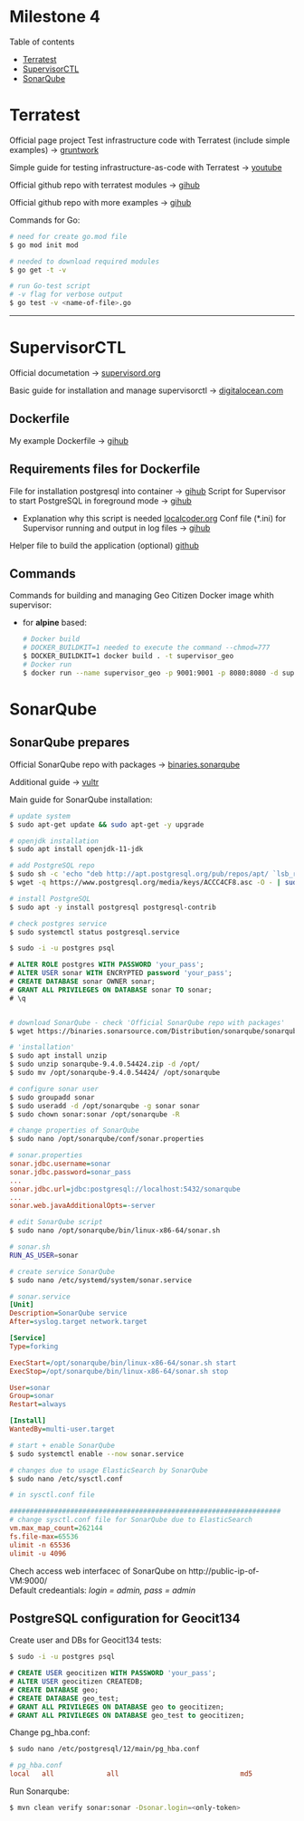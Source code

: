 # Milestone 4
Table of contents 
- [Terratest](#terratest)
- [SupervisorCTL](#supervisorCTL)
- [SonarQube](#sonarQube)

# Terratest

Official page project Test infrastructure code with Terratest (include simple examples)  -> [gruntwork](https://terratest.gruntwork.io/)

Simple guide for testing infrastructure-as-code with Terratest -> [youtube](https://www.youtube.com/watch?v=GLhtnOdSIh0)

Official github repo with terratest modules -> [gihub](https://github.com/gruntwork-io/terratest/tree/master/modules)

Official github repo with more examples -> [gihub](https://github.com/gruntwork-io/terratest/tree/master/modules)

Commands for Go:

  ```bash
  # need for create go.mod file
  $ go mod init mod

  # needed to download required modules
  $ go get -t -v

  # run Go-test script
  # -v flag for verbose output
  $ go test -v <name-of-file>.go
  ```
_________________________________________________________________________________________________
# SupervisorCTL
Official documetation -> [supervisord.org](http://supervisord.org/index.html#)

Basic guide for installation and manage supervisorctl -> [digitalocean.com](https://www.digitalocean.com/community/tutorials/how-to-install-and-manage-supervisor-on-ubuntu-and-debian-vps)

## Dockerfile
My example Dockerfile -> [gihub](https://github.com/OdalNorth/DevOps_Milstone_4/blob/main/supervisorctl/alpine/Dockerfile)

## Requirements files for Dockerfile
File for installation postgresql into container -> [gihub](https://github.com/OdalNorth/DevOps_Milstone_4/blob/main/supervisorctl/alpine/install.sh)
Script for Supervisor to start PostgreSQL in foreground mode -> [gihub](https://github.com/OdalNorth/DevOps_Milstone_4/blob/main/supervisorctl/alpine/postgres_service.sh)
- Explanation why this script is needed [localcoder.org](https://localcoder.org/running-postgresql-with-supervisord)
Conf file (*.ini) for Supervisor running and output in log files -> [gihub](https://github.com/OdalNorth/DevOps_Milstone_4/blob/main/supervisorctl/alpine/supervisord.ini)

Helper file to build the application (optional) [github](https://github.com/OdalNorth/DevOps_Milstone_4/blob/main/supervisorctl/alpine/script.sh)

## Commands

Commands for building and managing Geo Citizen Docker image whith supervisor:

- for **alpine** based:

  ```bash
  # Docker build
  # DOCKER_BUILDKIT=1 needed to execute the command --chmod=777
  $ DOCKER_BUILDKIT=1 docker build . -t supervisor_geo
  # Docker run
  $ docker run --name supervisor_geo -p 9001:9001 -p 8080:8080 -d supervisor_geo:latest
  ```
# SonarQube

## SonarQube prepares

Official SonarQube repo with packages -> [binaries.sonarqube](https://binaries.sonarsource.com/?prefix=Distribution/sonarqube/)

Additional guide -> [vultr](https://www.vultr.com/docs/install-sonarqube-on-ubuntu-20-04-lts/)

Main guide for SonarQube installation:

  ```bash
  # update system
  $ sudo apt-get update && sudo apt-get -y upgrade
  
  # openjdk installation
  $ sudo apt install openjdk-11-jdk

  # add PostgreSQL repo
  $ sudo sh -c 'echo "deb http://apt.postgresql.org/pub/repos/apt/ `lsb_release -cs`-pgdg main" >> /etc/apt/sources.list.d/pgdg.list'
  $ wget -q https://www.postgresql.org/media/keys/ACCC4CF8.asc -O - | sudo apt-key add -

  # install PostgreSQL
  $ sudo apt -y install postgresql postgresql-contrib

  # check postgres service
  $ sudo systemctl status postgresql.service

  $ sudo -i -u postgres psql
  ```

  ```sql
  # ALTER ROLE postgres WITH PASSWORD 'your_pass';
  # ALTER USER sonar WITH ENCRYPTED password 'your_pass';
  # CREATE DATABASE sonar OWNER sonar;
  # GRANT ALL PRIVILEGES ON DATABASE sonar TO sonar;
  # \q
  ```

  ```bash
  
  # download SonarQube - check 'Official SonarQube repo with packages'
  $ wget https://binaries.sonarsource.com/Distribution/sonarqube/sonarqube-9.4.0.54424.zip

  # 'installation'
  $ sudo apt install unzip
  $ sudo unzip sonarqube-9.4.0.54424.zip -d /opt/
  $ sudo mv /opt/sonarqube-9.4.0.54424/ /opt/sonarqube
  
  # configure sonar user
  $ sudo groupadd sonar
  $ sudo useradd -d /opt/sonarqube -g sonar sonar
  $ sudo chown sonar:sonar /opt/sonarqube -R

  # change properties of SonarQube
  $ sudo nano /opt/sonarqube/conf/sonar.properties
  ```

  ```ini
  # sonar.properties
  sonar.jdbc.username=sonar
  sonar.jdbc.password=sonar_pass
  ...
  sonar.jdbc.url=jdbc:postgresql://localhost:5432/sonarqube
  ...
  sonar.web.javaAdditionalOpts=-server
  ```

  ```bash
  # edit SonarQube script
  $ sudo nano /opt/sonarqube/bin/linux-x86-64/sonar.sh
  ```

  ```sh
  # sonar.sh
  RUN_AS_USER=sonar
  ```

  ```bash
  # create service SonarQube
  $ sudo nano /etc/systemd/system/sonar.service
  ```

  ```ini
  # sonar.service
  [Unit]
  Description=SonarQube service
  After=syslog.target network.target

  [Service]
  Type=forking

  ExecStart=/opt/sonarqube/bin/linux-x86-64/sonar.sh start
  ExecStop=/opt/sonarqube/bin/linux-x86-64/sonar.sh stop

  User=sonar
  Group=sonar
  Restart=always

  [Install]
  WantedBy=multi-user.target
  ```

  ```bash
  # start + enable SonarQube
  $ sudo systemctl enable --now sonar.service

  # changes due to usage ElasticSearch by SonarQube
  $ sudo nano /etc/sysctl.conf
  ```

  ```ini
  # in sysctl.conf file

  ###################################################################
  # change sysctl.conf file for SonarQube due to ElasticSearch
  vm.max_map_count=262144
  fs.file-max=65536
  ulimit -n 65536
  ulimit -u 4096
  ```

Chech access web interfacec of SonarQube on http://public-ip-of-VM:9000/  
Default credeantials: *login = admin, pass = admin* 

## PostgreSQL configuration for Geocit134

Create user and DBs for Geocit134 tests:

  ```bash
  $ sudo -i -u postgres psql
  ```

  ```sql
  # CREATE USER geocitizen WITH PASSWORD 'your_pass';
  # ALTER USER geocitizen CREATEDB;
  # CREATE DATABASE geo;
  # CREATE DATABASE geo_test;
  # GRANT ALL PRIVILEGES ON DATABASE geo to geocitizen;
  # GRANT ALL PRIVILEGES ON DATABASE geo_test to geocitizen;
  ```

Change pg_hba.conf:

  ```bash
  $ sudo nano /etc/postgresql/12/main/pg_hba.conf
  ```

  ```ini
  # pg_hba.conf
  local   all             all                              md5
  ```

Run Sonarqube:
  ```bash
  $ mvn clean verify sonar:sonar -Dsonar.login=<only-token>
  ```